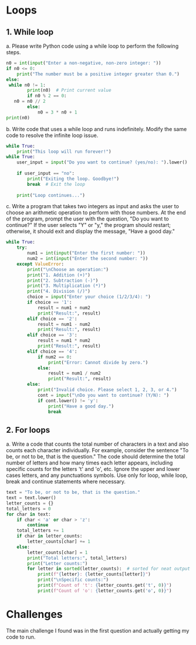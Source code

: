 # Loops
## 1. While loop
a. Please write Python code using a while loop to perform the following steps.
```python
n0 = int(input("Enter a non-negative, non-zero integer: "))
if n0 <= 0:
    print("The number must be a positive integer greater than 0.")
else:
 while n0 != 1:
        print(n0)  # Print current value
        if n0 % 2 == 0:
   n0 = n0 // 2
        else:
            n0 = 3 * n0 + 1
print(n0)
```
b. Write code that uses a while loop and runs indefinitely. Modify the same code to resolve the infinite loop issue.
```python
while True:
    print("This loop will run forever!")
while True:
    user_input = input("Do you want to continue? (yes/no): ").lower()
    
    if user_input == "no":
        print("Exiting the loop. Goodbye!")
        break  # Exit the loop
    
    print("Loop continues...")
```
c. Write a program that takes two integers as input and asks the user to choose an arithmetic operation to perform with those numbers. At the end of the program, prompt the user with the question, "Do you want to continue?" If the user selects "Y" or "y," the program should restart; otherwise, it should exit and display the message, "Have a good day."
```python
while True:
    try:
        num1 = int(input("Enter the first number: "))
        num2 = int(input("Enter the second number: "))
    except ValueError:
        print("\nChoose an operation:")
        print("1. Addition (+)")
        print("2. Subtraction (-)")
        print("3. Multiplication (*)")
        print("4. Division (/)")
        choice = input("Enter your choice (1/2/3/4): ")
        if choice == '1':
            result = num1 + num2
            print("Result:", result)
        elif choice == '2':
            result = num1 - num2
            print("Result:", result)
        elif choice == '3':
            result = num1 * num2
            print("Result:", result)
        elif choice == '4':
            if num2 == 0:
                print("Error: Cannot divide by zero.")
            else:
                result = num1 / num2
                print("Result:", result)
        else:
            print("Invalid choice. Please select 1, 2, 3, or 4.")
            cont = input("\nDo you want to continue? (Y/N): ")
            if cont.lower() != 'y':
                print("Have a good day.")
                break
```
## 2. For loops
a. Write a code that counts the total number of characters in a text and also counts each character individually. For example, consider the sentence "To be, or not to be, that is the question." The code should determine the total number of letters and how many times each letter appears, including specific counts for the letters 't' and 'o', etc. Ignore the upper and lower cases letters, and any punctuations symbols. Use only for loop, while loop, break and continue statements where necessary.
```python
text = "To be, or not to be, that is the question."
text = text.lower()
letter_counts = {}
total_letters = 0
for char in text:
    if char < 'a' or char > 'z':
        continue
    total_letters += 1
    if char in letter_counts:
        letter_counts[char] += 1
    else:
        letter_counts[char] = 1
        print("Total letters:", total_letters)
        print("Letter counts:")
        for letter in sorted(letter_counts):  # sorted for neat output
            print(f"{letter}: {letter_counts[letter]}")
            print("\nSpecific counts:")
            print(f"Count of 't': {letter_counts.get('t', 0)}")
            print(f"Count of 'o': {letter_counts.get('o', 0)}")
```
# Challenges
The main challenge I found was in the first question and actually getting my code to run. 
